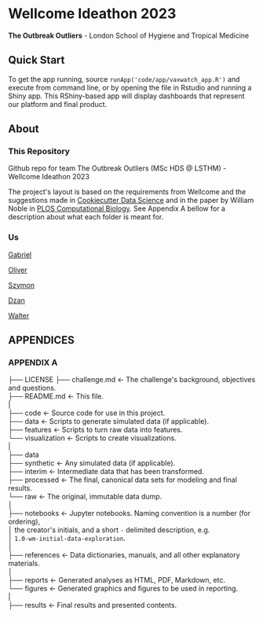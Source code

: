 # Wellcome Ideathon 2023

**The Outbreak Outliers** - London School of Hygiene and Tropical Medicine


## Quick Start

To get the app running, source `runApp('code/app/vaxwatch_app.R')` and execute from command line, or by opening the file in Rstudio and running a Shiny app. 
This RShiny-based app will display dashboards that represent our platform and final product. 

## About

### This Repository

Github repo for team The Outbreak Outliers (MSc HDS \@ LSTHM) - Wellcome Ideathon 2023

The project's layout is based on the requirements from Wellcome and the suggestions made in [Cookiecutter Data Science](https://drivendata.github.io/cookiecutter-data-science/#cookiecutter-data-science) and in the paper by William Noble in [PLOS Computational Biology](https://doi.org/10.1371/journal.pcbi.1000424). See Appendix A bellow for a description about what each folder is meant for.

### Us

[Gabriel](https://github.com/gabrielbattcock)

[Oliver](https://github.com/oliverodolin)

[Szymon](https://github.com/vvitomino)

[Dzan](https://github.com/dzanahmed)

[Walter](https://github.com/Walter-Muruet)

## APPENDICES

### APPENDIX A

├── LICENSE ├── challenge.md \<- The challenge's background, objectives and questions.\
├── README.md \<- This file.\
\|\
├── code \<- Source code for use in this project.\
├── data \<- Scripts to generate simulated data (if applicable).\
├── features \<- Scripts to turn raw data into features.\
└── visualization \<- Scripts to create visualizations.\
\|\
├── data\
├── synthetic \<- Any simulated data (if applicable).\
├── interim \<- Intermediate data that has been transformed.\
├── processed \<- The final, canonical data sets for modeling and final results.\
└── raw \<- The original, immutable data dump.\
│\
├── notebooks \<- Jupyter notebooks. Naming convention is a number (for ordering),\
│ the creator's initials, and a short `-` delimited description, e.g.\
│ `1.0-wm-initial-data-exploration`.\
│\
├── references \<- Data dictionaries, manuals, and all other explanatory materials.\
│\
├── reports \<- Generated analyses as HTML, PDF, Markdown, etc.\
└── figures \<- Generated graphics and figures to be used in reporting.\
\|\
├── results \<- Final results and presented contents.
